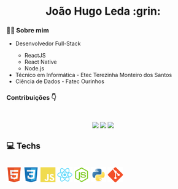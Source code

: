 <h1 align = "center"> 
  João Hugo Leda :grin:
</h1>

### :tipping_hand_man:  Sobre mim
<ul>
  <li> Desenvolvedor Full-Stack </li>    
    <ul>
      <li> ReactJS </li>
      <li> React Native </li>
      <li> Node.js </li>      
    </ul>
  </li>
  <li> Técnico em Informática - Etec Terezinha Monteiro dos Santos </li>  
  <li> Ciência de Dados - Fatec Ourinhos </li>
</ul>

### Contribuições :point_down:
<br/>
<p align="center">  
  <img height="180em" src="https://github-readme-stats.vercel.app/api?username=HugoLeda&show_icons=true&theme=radical&include_all_commits=true&count_private=true"/>
  <img height="180em" src="https://github-readme-stats.vercel.app/api/top-langs/?username=hugoleda&layout=compact&langs_count=7&theme=radical"/>  
  <img height="180em" src="https://github-readme-streak-stats.herokuapp.com/?user=hugoleda&theme=radical&hide_border=false">  
</p>

## 💻 Techs
<div style="display: inline_block">
  <br>
  <img align="center" alt="HTML" height="40" width="40" src="https://raw.githubusercontent.com/devicons/devicon/master/icons/html5/html5-original.svg">
  <img align="center" alt="CSS" height="40" width="40" src="https://raw.githubusercontent.com/devicons/devicon/master/icons/css3/css3-original.svg">
  <img align="center" alt="Js" height="40" width="40" src="https://raw.githubusercontent.com/devicons/devicon/master/icons/javascript/javascript-plain.svg">
  <img align="center" alt="React" height="40" width="40" src="https://raw.githubusercontent.com/devicons/devicon/master/icons/react/react-original.svg">
  <img align="center" alt="Ts" height="40" width="40" src="https://raw.githubusercontent.com/devicons/devicon/master/icons/nodejs/nodejs-original.svg">   
  <img align="center" alt="Python" height="40" width="40" src="https://raw.githubusercontent.com/devicons/devicon/master/icons/python/python-original.svg">
  <img align="center" alt="Git" height="40" width="40" src="https://raw.githubusercontent.com/devicons/devicon/master/icons/git/git-original.svg"> 
</div>
